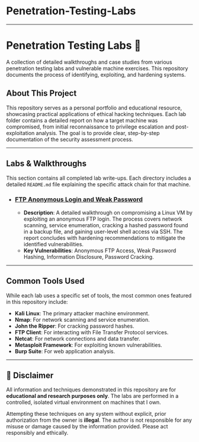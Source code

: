 # Penetration-Testing-Labs


-----

# Penetration Testing Labs 🧪

A collection of detailed walkthroughs and case studies from various penetration testing labs and vulnerable machine exercises. This repository documents the process of identifying, exploiting, and hardening systems.

## About This Project

This repository serves as a personal portfolio and educational resource, showcasing practical applications of ethical hacking techniques. Each lab folder contains a detailed report on how a target machine was compromised, from initial reconnaissance to privilege escalation and post-exploitation analysis. The goal is to provide clear, step-by-step documentation of the security assessment process.

-----

## Labs & Walkthroughs

This section contains all completed lab write-ups. Each directory includes a detailed `README.md` file explaining the specific attack chain for that machine.

  * ### [FTP Anonymous Login and Weak Password](https://github.com/maisamnoyan/Penetration-Testing-Labs/blob/main/FTP%20Anonymous%20Login%20and%20Weak%20Password.pdf)
      * **Description**: A detailed walkthrough on compromising a Linux VM by exploiting an anonymous FTP login. The process covers network scanning, service enumeration, cracking a hashed password found in a backup file, and gaining user-level shell access via SSH. The report concludes with hardening recommendations to mitigate the identified vulnerabilities.
      * **Key Vulnerabilities**: Anonymous FTP Access, Weak Password Hashing, Information Disclosure, Password Cracking.

-----

## Common Tools Used

While each lab uses a specific set of tools, the most common ones featured in this repository include:

  * **Kali Linux**: The primary attacker machine environment.
  * **Nmap**: For network scanning and service enumeration.
  * **John the Ripper**: For cracking password hashes.
  * **FTP Client**: For interacting with File Transfer Protocol services.
  * **Netcat**: For network connections and data transfer.
  * **Metasploit Framework**: For exploiting known vulnerabilities.
  * **Burp Suite**: For web application analysis.

-----

## 📜 Disclaimer

All information and techniques demonstrated in this repository are for **educational and research purposes only**. The labs are performed in a controlled, isolated virtual environment on machines that I own.

Attempting these techniques on any system without explicit, prior authorization from the owner is **illegal**. The author is not responsible for any misuse or damage caused by the information provided. Please act responsibly and ethically.

